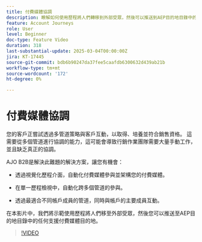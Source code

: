 ```yaml
---
title: 付費媒體協調
description: 瞭解如何使用歷程將人們轉移到外部受眾，然後可以推送到AEP目的地目錄中的任何支援付費媒體目的地。
feature: Account Journeys
role: User
level: Beginner
doc-type: Feature Video
duration: 318
last-substantial-update: 2025-03-04T00:00:00Z
jira: KT-17445
source-git-commit: bdb6b90247da37fee5caafdb6300632d439ab21b
workflow-type: tm+mt
source-wordcount: '172'
ht-degree: 0%

---
```



# 付費媒體協調

您的客戶正嘗試透過多管道策略與客戶互動，以取得、培養並符合銷售資格。 這需要從多個管道進行協調的能力，這可能會導致行銷作業團隊需要大量手動工作，並且缺乏真正的協調。

AJO B2B是解決此難題的解決方案，讓您有機會：

* 透過視覺化歷程介面，自動化付費媒體參與並架構您的付費媒體。

* 在單一歷程檢視中，自動化跨多個管道的參與。

* 透過最適合不同帳戶成員的管道，同時與帳戶的主要成員互動。

在本影片中，我們將示範使用歷程將人們移至外部受眾，然後您可以推送至AEP目的地目錄中的任何支援付費媒體目的地。

>[!VIDEO](https://video.tv.adobe.com/v/3448683/?learn=on&enablevpops&captions=chi_hant)
